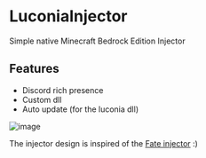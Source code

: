 # LuconiaInjector

Simple native Minecraft Bedrock Edition Injector

## Features
- Discord rich presence
- Custom dll
- Auto update (for the luconia dll)

![image](https://github.com/CuteNyami/Luconia-Injector/assets/96192624/ba2745f3-e1f1-4ed1-a087-44f78099c257)

The injector design is inspired of the [Fate injector](https://github.com/fligger/FateInjector) :)
